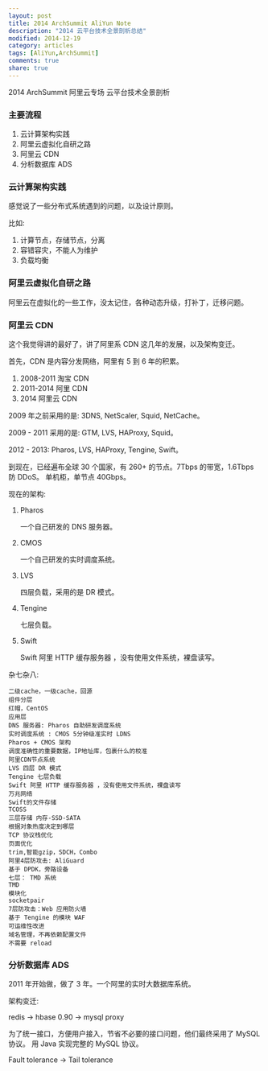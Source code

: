 ```yaml
---
layout: post
title: 2014 ArchSummit AliYun Note
description: "2014 云平台技术全景剖析总结"
modified: 2014-12-19
category: articles
tags: [AliYun,ArchSummit]
comments: true
share: true
---
```


2014 ArchSummit 阿里云专场 云平台技术全景剖析

### 主要流程

1. 云计算架构实践
1. 阿里云虚拟化自研之路
1. 阿里云 CDN
1. 分析数据库 ADS

### 云计算架构实践

感觉说了一些分布式系统遇到的问题，以及设计原则。

比如:

1. 计算节点，存储节点，分离
1. 容错容灾，不能人为维护
1. 负载均衡

### 阿里云虚拟化自研之路

阿里云在虚拟化的一些工作，没太记住，各种动态升级，打补丁，迁移问题。

### 阿里云 CDN

这个我觉得讲的最好了，讲了阿里系 CDN 这几年的发展，以及架构变迁。

首先，CDN 是内容分发网络，阿里有 5 到 6 年的积累。

1. 2008-2011 淘宝 CDN
1. 2011-2014 阿里 CDN
1. 2014 阿里云 CDN

2009 年之前采用的是: 3DNS, NetScaler, Squid, NetCache。

2009 - 2011 采用的是: GTM, LVS, HAProxy, Squid。

2012 - 2013: Pharos, LVS, HAProxy, Tengine, Swift。

到现在，已经遍布全球 30 个国家，有 260+ 的节点。7Tbps 的带宽，1.6Tbps 防 DDoS。 单机柜，单节点 40Gbps。

现在的架构:

1. Pharos

    一个自己研发的 DNS 服务器。

1. CMOS

    一个自己研发的实时调度系统。

1. LVS

    四层负载，采用的是 DR 模式。

1. Tengine

    七层负载。

1. Swift

    Swift 阿里 HTTP 缓存服务器 ，没有使用文件系统，裸盘读写。

杂七杂八:

~~~
二级cache，一级cache，回源
组件分层
红帽，CentOS
应用层
DNS 服务器: Pharos 自助研发调度系统
实时调度系统 : CMOS 5分钟级准实时 LDNS
Pharos + CMOS 架构
调度准确性的重要数据，IP地址库，包裹什么的校准
阿里CDN节点系统
LVS 四层 DR 模式
Tengine 七层负载
Swift 阿里 HTTP 缓存服务器 ，没有使用文件系统，裸盘读写
万兆网络
Swift的文件存储
TCOSS
三层存储 内存-SSD-SATA
根据对象热度决定到哪层
TCP 协议栈优化
页面优化
trim,智能gzip，SDCH，Combo
阿里4层防攻击: AliGuard
基于 DPDK，旁路设备
七层： TMD 系统
TMD
模块化
socketpair
7层防攻击：Web 应用防火墙
基于 Tengine 的模块 WAF
可运维性改进
域名管理，不再依赖配置文件
不需要 reload
~~~

### 分析数据库 ADS

2011 年开始做，做了 3 年。一个阿里的实时大数据库系统。

架构变迁:

redis -> hbase 0.90 -> mysql proxy

为了统一接口，方便用户接入，节省不必要的接口问题，他们最终采用了 MySQL 协议。
用 Java 实现完整的 MySQL 协议。

Fault tolerance -> Tail tolerance
